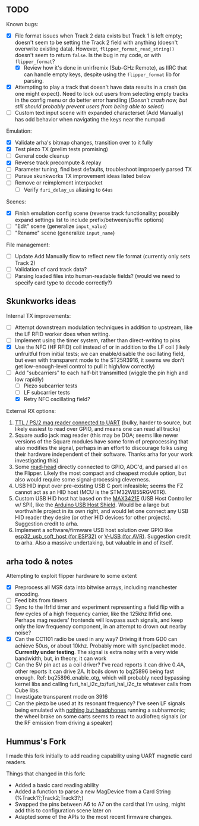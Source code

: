 ## TODO
Known bugs:
- [X] File format issues when Track 2 data exists but Track 1 is left empty; doesn't seem to be setting the Track 2 field with anything (doesn't overwrite existing data). However, `flipper_format_read_string()` doesn't seem to return `false`. Is the bug in my code, or with `flipper_format`?
  - [X] Review how it's done in unirfremix (Sub-GHz Remote), as IIRC that can handle empty keys, despite using the `flipper_format` lib for parsing.
- [X] Attempting to play a track that doesn't have data results in a crash (as one might expect). Need to lock out users from selecting empty tracks in the config menu or do better error handling (*Doesn't crash now, but still should probably prevent users from being able to select*)
- [ ] Custom text input scene with expanded characterset (Add Manually) has odd behavior when navigating the keys near the numpad

Emulation:
- [X] Validate arha's bitmap changes, transition over to it fully
- [X] Test piezo TX (prelim tests promising)
- [ ] General code cleanup
- [X] Reverse track precompute & replay
- [ ] Parameter tuning, find best defaults, troubleshoot improperly parsed TX
- [ ] Pursue skunkworks TX improvement ideas listed below
- [ ] Remove or reimplement interpacket 
  - [ ] Verify `furi_delay_us` aliasing to `64us`

Scenes:
- [X] Finish emulation config scene (reverse track functionality; possibly expand settings list to include prefix/between/suffix options)
- [ ] "Edit" scene (generalize `input_value`)
- [ ] "Rename" scene (generalize `input_name`)

File management:
- [ ] Update Add Manually flow to reflect new file format (currently only sets Track 2)
- [ ] Validation of card track data?
- [ ] Parsing loaded files into human-readable fields? (would we need to specify card type to decode correctly?)

## Skunkworks ideas
Internal TX improvements:
- [ ] Attempt downstream modulation techniques in addition to upstream, like the LF RFID worker does when writing.
- [ ] Implement using the timer system, rather than direct-writing to pins
- [X] Use the NFC (HF RFID) coil instead of or in addition to the LF coil (likely unfruitful from initial tests; we can enable/disable the oscillating field, but even with transparent mode to the ST25R3916, it seems we don't get low-enough-level control to pull it high/low correctly) 
- [ ] Add "subcarriers" to each half-bit transmitted (wiggle the pin high and low rapidly)
  - [ ] Piezo subcarrier tests
  - [ ] LF subcarrier tests
  - [X] Retry NFC oscillating field? 

External RX options:
1. [TTL / PS/2 mag reader connected to UART](https://www.alibaba.com/product-detail/Mini-portable-12-3-tracks-usb_60679900708.html) (bulky, harder to source, but likely easiest to read over GPIO, and means one can read all tracks)
2. Square audio jack mag reader (this may be DOA; seems like newer versions of the Square modules have some form of preprocessing that also modifies the signal, perhaps in an effort to discourage folks using their hardware independent of their software. Thanks arha for your work investigating this)
3. Some [read-head](https://www.alibaba.com/product-detail/POS-1-2-3-triple-track_60677205741.html) directly connected to GPIO, ADC'd, and parsed all on the Flipper. Likely the most compact and cheapest module option, but also would require some signal-processing cleverness.
4. USB HID input over pre-existing USB C port infeasible; seems the FZ cannot act as an HID host (MCU is the STM32WB55RGV6TR).
5. Custom USB HID host hat based on the [MAX3421E](https://www.analog.com/en/products/max3421e.html) (USB Host Controller w/ SPI), like the [Arduino USB Host Shield](https://docs.arduino.cc/retired/shields/arduino-usb-host-shield). Would be a large but worthwhile project in its own right, and would let one connect any USB HID reader they desire (or other HID devices for other projects). Suggestion credit to arha.
6. Implement a software/firmware USB host solution over GPIO like [esp32_usb_soft_host (for ESP32)](https://github.com/sdima1357/esp32_usb_soft_host) or [V-USB (for AVR)](https://www.obdev.at/products/vusb/index.html). Suggestion credit to arha. Also a massive undertaking, but valuable in and of itself.

## arha todo & notes
Attempting to exploit flipper hardware to some extent

- [X] Preprocess all MSR data into bitwise arrays, including manchester encoding. 
- [ ] Feed bits from timers
- [ ] Sync to the lfrfid timer and experiment representing a field flip with a few cycles of a high frequency carrier, like the 125khz lfrfid one. Perhaps mag readers' frontends will lowpass such signals, and keep only the low frequency component, in an attempt to drown out nearby noise?
- [X] Can the CC1101 radio be used in any way? Driving it from GD0 can achieve 50us, or about 10khz. Probably more with sync/packet mode. **Currently under testing**. The signal is extra noisy with a very wide bandwidth, but, in theory, it can work
- [ ] Can the 5V pin act as a coil driver? I've read reports it can drive 0.4A, other reports it can drive 2A. It boils down to bq25896 being fast enough. Ref: bq25896_enable_otg, which will probably need bypassing kernel libs and calling furi_hal_i2c_tx/furi_hal_i2c_tx whatever calls from Cube libs.
- [ ] Investigate transparent mode on 3916
- [ ] Can the piezo be used at its resonant frequency? I've seen LF signals being emulated with [nothing but headphones](https://github.com/smre/DCF77/blob/master/DCF77.py#L124) running a subharmonic; the wheel brake on some carts seems to react to audiofreq signals (or the RF emission from driving a speaker)

## Hummus's Fork
I made this fork initially to add reading capability using UART magnetic card readers.

Things that changed in this fork:
- Added a basic card reading ability
- Added a function to parse a new MagDevice from a Card String (%Track1?;Track2;Track3?;)
- Swapped the pins between A6 to A7 on the card that I'm using, might add this to configuration scene later on
- Adapted some of the APIs to the most recent firmware changes.

